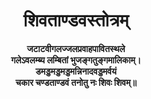 <div align="center">

# शिवताण्डवस्तोत्रम्

**जटाटवीगलज्जलप्रवाहपावितस्थले**  
**गलेऽवलम्ब्य लम्बितां भुजङ्गतुङ्गमालिकाम्।**  
**डमड्डमड्डमड्डमन्निनादवड्डमर्वयं**  
**चकार चण्डताण्डवं तनोतु नः शिवः शिवम्॥**

</div>
